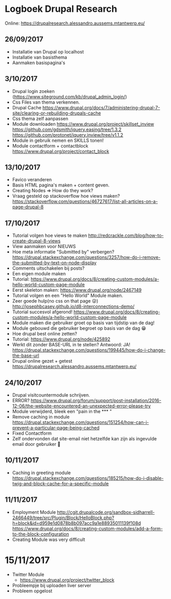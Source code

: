 # Logboek Drupal Research
Online: https://drupalresearch.alessandro.aussems.mtantwerp.eu/
## 26/09/2017
 - Installatie van Drupal op localhost
 - Installatie van basisthema
 - Aanmaken basispagina's

## 3/10/2017
 - Drupal login zoeken (https://www.siteground.com/kb/drupal_admin_login/)
 - Css Files van thema verkennen.
 - Drupal Cache https://www.drupal.org/docs/7/administering-drupal-7-site/clearing-or-rebuilding-drupals-cache
 - Css thema zelf aanpassen
 - Module downloaden https://www.drupal.org/project/skillset_inview
    https://github.com/gdsmith/jquery.easing/tree/1.3.2
    https://github.com/protonet/jquery.inview/tree/v1.1.2
 - Module in gebruik nemen en SKILLS tonen!
 - Module contactform + contactblock
    https://www.drupal.org/project/contact_block
## 13/10/2017
 - Favico veranderen
 - Basis HTML pagina's maken + content geven.
 - Creating Nodes => How  do they work?
 - Vraag gesteld op stackoverflow hoe views maken? 
 https://stackoverflow.com/questions/46727617/list-all-articles-on-a-page-drupal-8
 ## 17/10/2017
 - Tutorial volgen hoe views te maken 
 http://redcrackle.com/blog/how-to-create-drupal-8-views
 - View aanmaken voor NIEUWS 
 - Hoe meta informatie "Submitted by" verbergen?
 https://drupal.stackexchange.com/questions/3257/how-do-i-remove-the-submitted-by-text-on-node-display
 - Comments uitschakelen bij posts? 
 - Een eigen module maken 
 - Tutorial: https://www.drupal.org/docs/8/creating-custom-modules/a-hello-world-custom-page-module
 - Eerst skeleton maken: https://www.drupal.org/node/2467149
 - Tutorial volgen en een "Hello World" Module maken.
 - Zeer goede hulp(no css on that page :stuck_out_tongue_winking_eye:) http://josephbcasey.github.io/d8-interconnections-demo/
 - Tutorial succesvol afgerond! https://www.drupal.org/docs/8/creating-custom-modules/a-hello-world-custom-page-module
 - Module maken die gebruiker groet op basis van tijdstip van de dag!
 - Module gebouwd die gebruiker begroet op basis van de dag :grin:
 - Hoe drupal best online zetten?
 - Tutorial: https://www.drupal.org/node/425892
 - Werkt dit zonder BASE-URL in te stellen? Antwoord: JA!
 https://drupal.stackexchange.com/questions/199445/how-do-i-change-the-base-url
 - Drupal online gezet + getest 
 https://drupalresearch.alessandro.aussems.mtantwerp.eu/
## 24/10/2017
- Drupal visitcountermodule schrijven.
- ERROR? https://www.drupal.org/forum/support/post-installation/2016-12-06/the-website-encountered-an-unexpected-error-please-try
- Module verwijderd, bleek een "pain in the *** "
- Remove caching in module 
https://drupal.stackexchange.com/questions/151254/how-can-i-prevent-a-particular-page-being-cached
- Fixed Contactform
- Zelf ondervonden dat site-email niet hetzelfde kan zijn als ingevulde email door gebruiker :tongue:
## 10/11/2017
- Caching in greeting module
https://drupal.stackexchange.com/questions/185215/how-do-i-disable-twig-and-block-cache-for-a-specific-module
## 11/11/2017
- Employment Module
http://cgit.drupalcode.org/sandbox-sidharrell-2466449/tree/src/Plugin/Block/HelloBlock.php?h=block&id=d959e1d0878b8b097acc9a1e88935011139f108d
https://www.drupal.org/docs/8/creating-custom-modules/add-a-form-to-the-block-configuration
- Creating Module was very difficult
# 15/11/2017
- Twitter Module
    * https://www.drupal.org/project/twitter_block
- Probleempje bij uploaden liver server
- Probleem opgelost 


 
 
